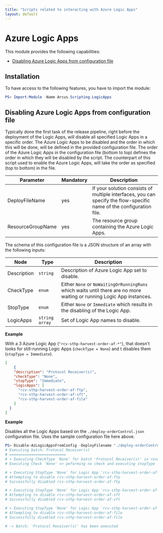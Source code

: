 ```yaml
---
title: "Scripts related to interacting with Azure Logic Apps"
layout: default
---
```


# Azure Logic Apps

This module provides the following capabilities:
- [Disabling Azure Logic Apps from configuration file](#disabling-azure-logic-apps-from-configuration-file)

## Installation

To have access to the following features, you have to import the module:

```powershell
PS> Import-Module -Name Arcus.Scripting.LogicApps
```

## Disabling Azure Logic Apps from configuration file

Typically done the first task of the release pipeline, right before the deployment of the Logic Apps, will disable all specified Logic Apps in a specific order. 
The Azure Logic Apps to be disabled and the order in which this will be done, will be defined in the provided configuration file.
The order of the Azure Logic Apps in the configuration file (bottom to top) defines the order in which they will be disabled by the script. The counterpart of this script used to enable the Azure Logic Apps, will take the order as specified (top to bottom) in the file.

| Parameter         | Mandatory | Description                                                                                                        |
| ----------------- | --------- | ------------------------------------------------------------------------------------------------------------------ |
| DeployFileName    | yes       | If your solution consists of multiple interfaces, you can specify the flow-specific name of the configuration file. |
| ResourceGroupName | yes       | The resource group containing the Azure Logic Apps.                                                                |

The schema of this configuration file is a JSON structure of an array with the following inputs:

| Node        | Type            | Description                                                                                                           |
| ----------- | --------------- | --------------------------------------------------------------------------------------------------------------------- |
| Description | `string`        | Description of Azure Logic App set to disable.                                                                        |
| CheckType   | `enum`          | Either `None` or `NoWaitingOrRunningRuns` which waits until there are no more waiting or running Logic App instances. |
| StopType    | `enum`          | Either `None` or `Immediate` which results in the disabling of the Logic App.                                         |
| LogicApps   | `string array`  | Set of Logic App names to disable.                                                                                    |

**Example**

With a 3 Azure Logic App (`"rcv-sthp-harvest-order-af-*"`), that doesn't looks for still-running Logic Apps (`checkType = None`) and t disables them (`stopType = Immediate`).

```json
[
    {
    "description": "Protocol Receiver(s)",
    "checkType": "None",
    "stopType": "Immediate",
    "logicApps": [
      "rcv-sthp-harvest-order-af-ftp",
      "rcv-sthp-harvest-order-af-sft",
      "rcv-sthp-harvest-order-af-file"
    ]
  }
]
```

**Example**

Disables all the Logic Apps based on the `./deploy-orderControl.json` configuration file.
Uses the sample configuration file here above.

```powershell
PS> Disable-AzLogicAppsFromConfig -DeployFilename "./deploy-orderControl" -ResourceGroupName "my-resource-group"
# Executing batch: Protocol Receiver(s)
# ==========================
# > Executing CheckType 'None' for batch 'Protocol Receiver(s)' in resource group 'my-resource-group'"
# Executing Check 'None' => peforming no check and executing stopType

# > Executing StopType 'None' for Logic App 'rcv-sthp-harvest-order-af-ftp' in resource group 'my-resource-group'
# Attempting to disable rcv-sthp-harvest-order-af-ftp
# Successfully disabled rcv-sthp-harvest-order-af-ftp

# > Executing StopType 'None' for Logic App 'rcv-sthp-harvest-order-af-sft' in resource group 'my-resource-group'
# Attempting to disable rcv-sthp-harvest-order-af-sft
# Successfully disabled rcv-sthp-harvest-order-af-sft

# > Executing StopType 'None' for Logic App 'rcv-sthp-harvest-order-af-file' in resource group 'my-resource-group'
# Attempting to disable rcv-sthp-harvest-order-af-file
# Successfully disabled rcv-sthp-harvest-order-af-file

# -> Batch: 'Protocol Receiver(s)' has been executed
```
